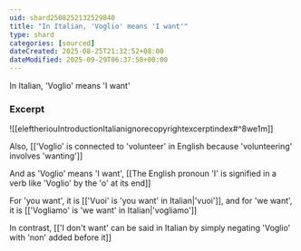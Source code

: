 ```yaml
---
uid: shard2508252132529840
title: "In Italian, 'Voglio' means 'I want'"
type: shard
categories: [sourced]
dateCreated: 2025-08-25T21:32:52+08:00
dateModified: 2025-09-29T06:37:58+00:00
---
```

In Italian, 'Voglio' means 'I want'

### Excerpt
![[eleftheriouIntroductionItalianignorecopyrightexcerptindex#^8we1m]]

Also, [['Voglio' is connected to 'volunteer' in English because 'volunteering' involves 'wanting']]

And as 'Voglio' means 'I want', [[The English pronoun 'I' is signified in a verb like 'Voglio' by the 'o' at its end]]

For 'you want', it is [['Vuoi' is 'you want' in Italian|'vuoi']], and for 'we want', it is [['Vogliamo' is 'we want' in Italian|'vogliamo']]

In contrast, [['I don't want' can be said in Italian by simply negating 'Voglio' with 'non' added before it]]